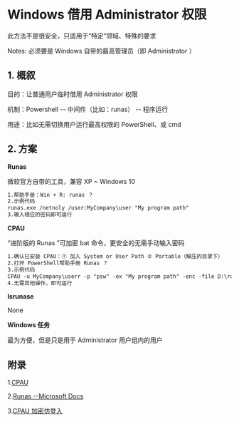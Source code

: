 # Windows 借用 Administrator 权限

此方法不是很安全，只适用于“特定”领域、特殊的要求

Notes:	必须要是 Windows 自带的最高管理员（即 Administrator ）

## 1. 概叙

目的：让普通用户临时借用 Administrator 权限

机制：Powershell	--	中间件（比如：runas）	--	程序运行

用途：比如无需切换用户运行最高权限的 PowerShell、或 cmd

## 2. 方案

**Runas**

微软官方自带的工具，兼容 XP ~ Windows 10

```markdown
1.帮助手册：Win + R: runas ？
2.示例代码
runas.exe /netnoly /user:MyCompany\user "My program path"
3.输入相应的密码即可运行
```

**CPAU**

“进阶版的 Runas ”可加密 bat 命令，更安全的无需手动输入密码

```markdown
1.确认已安装 CPAU：① 加入 System or User Path ② Portable（解压的目录下）
2.打开 PowerShell帮助手册 Runas ？
3.示例代码
CPAU -u MyCompany\userr -p "psw" -ex "My program path" -enc -file D:\run.bat
4.无需其他操作，即可运行
```

**lsrunase**

None	

**Windows 任务**

最为方便，但是只是用于 Administrator 用户组内的用户

## 附录

1.[CPAU](https://www.joeware.net/freetools/tools/cpau/)

2.[Runas	--Microsoft Docs](https://docs.microsoft.com/en-us/previous-versions/windows/it-pro/windows-server-2012-r2-and-2012/cc771525(v%3Dws.11))

3.[CPAU 加密仿登入](https://blog.marsen.me/2019/08/20/2019/cpau/)

